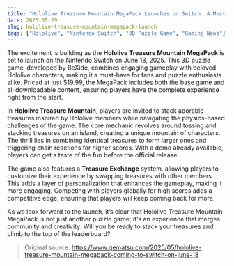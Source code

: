 ```yaml
---
title: "Hololive Treasure Mountain MegaPack Launches on Switch: A Must-Play for Puzzle Fans"
date: 2025-05-29
slug: hololive-treasure-mountain-megapack-launch
tags: ["Hololive", "Nintendo Switch", "3D Puzzle Game", "Gaming News"]
---
```


The excitement is building as the **Hololive Treasure Mountain MegaPack** is set to launch on the Nintendo Switch on June 18, 2025. This 3D puzzle game, developed by BeXide, combines engaging gameplay with beloved Hololive characters, making it a must-have for fans and puzzle enthusiasts alike. Priced at just $19.99, the MegaPack includes both the base game and all downloadable content, ensuring players have the complete experience right from the start.

In **Hololive Treasure Mountain**, players are invited to stack adorable treasures inspired by Hololive members while navigating the physics-based challenges of the game. The core mechanic revolves around tossing and stacking treasures on an island, creating a unique mountain of characters. The thrill lies in combining identical treasures to form larger ones and triggering chain reactions for higher scores. With a demo already available, players can get a taste of the fun before the official release.

The game also features a **Treasure Exchange** system, allowing players to customize their experience by swapping treasures with other members. This adds a layer of personalization that enhances the gameplay, making it more engaging. Competing with players globally for high scores adds a competitive edge, ensuring that players will keep coming back for more.

As we look forward to the launch, it’s clear that Hololive Treasure Mountain MegaPack is not just another puzzle game; it's an experience that merges community and creativity. Will you be ready to stack your treasures and climb to the top of the leaderboard?

> Original source: https://www.gematsu.com/2025/05/hololive-treasure-mountain-megapack-coming-to-switch-on-june-18